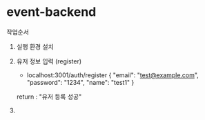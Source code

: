# event-backend



작업순서
1. 실행 환경 설치
2. 유저 정보 입력 (register)
   - localhost:3001/auth/register
    {
        "email": "test@example.com",
        "password": "1234",
        "name": "test1"
    }

    return : "유저 등록 성공"
3. 